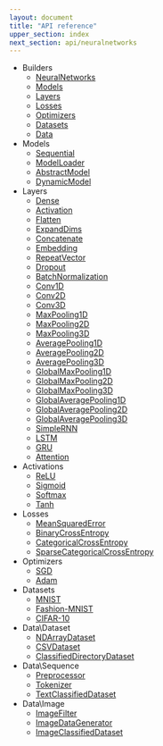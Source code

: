 ```yaml
---
layout: document
title: "API reference"
upper_section: index
next_section: api/neuralnetworks
---
```


- Builders
    - [NeuralNetworks](neuralnetworks.html)
    - [Models](models.html)
    - [Layers](layers.html)
    - [Losses](losses.html)
    - [Optimizers](optimizers.html)
    - [Datasets](datasets.html)
    - [Data](data.html)
- Models
    - [Sequential](sequential.html)
    - [ModelLoader](modelloader.html)
    - [AbstractModel](abstractmodel.html)
    - [DynamicModel](dynamicmodel.html)
- Layers
    - [Dense](dense.html)
    - [Activation](activation.html)
    - [Flatten](flatten.html)
    - [ExpandDims](expanddims.html)
    - [Concatenate](concatenate.html)
    - [Embedding](embedding.html)
    - [RepeatVector](repeatvector.html)
    - [Dropout](dropout.html)
    - [BatchNormalization](batchnormalization.html)
    - [Conv1D](conv1d.html)
    - [Conv2D](conv2d.html)
    - [Conv3D](conv3d.html)
    - [MaxPooling1D](maxpooling1d.html)
    - [MaxPooling2D](maxpooling2d.html)
    - [MaxPooling3D](maxpooling3d.html)
    - [AveragePooling1D](averagepooling1d.html)
    - [AveragePooling2D](averagepooling2d.html)
    - [AveragePooling3D](averagepooling3d.html)
    - [GlobalMaxPooling1D](globalmaxpooling1d.html)
    - [GlobalMaxPooling2D](globalmaxpooling2d.html)
    - [GlobalMaxPooling3D](globalmaxpooling3d.html)
    - [GlobalAveragePooling1D](globalaveragepooling1d.html)
    - [GlobalAveragePooling2D](globalaveragepooling2d.html)
    - [GlobalAveragePooling3D](globalaveragepooling3d.html)
    - [SimpleRNN](simplernn.html)
    - [LSTM](lstm.html)
    - [GRU](gru.html)
    - [Attention](attention.html)
- Activations
    - [ReLU](relu.html)
    - [Sigmoid](sigmoid.html)
    - [Softmax](softmax.html)
    - [Tanh](tanh.html)
- Losses
    - [MeanSquaredError](meansquarederror.html)
    - [BinaryCrossEntropy](binarycrossentropy.html)
    - [CategoricalCrossEntropy](categoricalcrossentropy.html)
    - [SparseCategoricalCrossEntropy](sparsecategoricalcrossentropy.html)
- Optimizers
    - [SGD](sgd.html)
    - [Adam](adam.html)
- Datasets
    - [MNIST](mnist.html)
    - [Fashion-MNIST](fashionmnist.html)
    - [CIFAR-10](cifar10.html)
- Data\\Dataset
    - [NDArrayDataset](ndarraydataset.html)
    - [CSVDataset](csvdataset.html)
    - [ClassifiedDirectoryDataset](classifieddirectorydataset.html)
- Data\\Sequence
    - [Preprocessor](preprocessor.html)
    - [Tokenizer](tokenizer.html)
    - [TextClassifiedDataset](textclassifieddataset.html)
- Data\\Image
    - [ImageFilter](imagefilter.html)
    - [ImageDataGenerator](imagedatagenerator.html)
    - [ImageClassifiedDataset](imageclassifieddataset.html)

